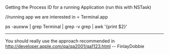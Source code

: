 Getting the Process ID for a running Application (run this with NSTask)

//running app we are interested in = Terminal.app

ps -auxww | grep Terminal | grep -v grep | awk '{print $2}'


----

You should really use the approach recommended in http://developer.apple.com/qa/qa2001/qa1123.html -- FinlayDobbie
